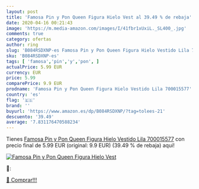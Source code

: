```yaml
---
layout: post
title: 'Famosa Pin y Pon Queen Figura Hielo Vest al 39.49 % de rebaja'
date: 2020-04-16 00:21:43
image: 'https://m.media-amazon.com/images/I/41fbr1xUxiL._SL400_.jpg'
comments: true
category: ofertas
author: ring
slug: 'B084RSDXNP-es Famosa Pin y Pon Queen Figura Hielo Vestido Lila 700015577'
sku: 'B084RSDXNP-es'
tags: [ 'famosa','pin','y','pon', ]
actualPrice: 5.99 EUR
currency: EUR
price: 5.99
comparePrice: 9.9 EUR
prodname: 'Famosa Pin y Pon Queen Figura Hielo Vestido Lila 700015577'
country: 'es'
flag: '🇪🇸'
brand: ''
buyurl: 'https://www.amazon.es/dp/B084RSDXNP/?tag=tolees-21'
descuento: '39.49'
average: '7.831176470588234'
---
```


Tienes [Famosa Pin y Pon Queen Figura Hielo Vestido Lila 700015577](https://www.amazon.es/dp/B084RSDXNP/?tag=tolees-21) con precio final de  5.99 EUR (original: 9.9 EUR) (39.49 %  de rebaja) aqui!

[![Famosa Pin y Pon Queen Figura Hielo Vest](https://m.media-amazon.com/images/I/41fbr1xUxiL._SL400_.jpg)](https://www.amazon.es/dp/B084RSDXNP/?tag=tolees-21)

🔎:


[🛒 Comprar!!!](https://www.amazon.es/dp/B084RSDXNP/?tag=tolees-21)
